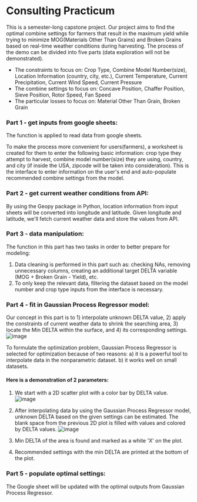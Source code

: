 # Consulting Practicum

This is a semester-long capstone project. Our project aims to find the optimal combine settings for farmers that result in the maximum yield while trying to minimize MOG(Materials Other Than Grains) and Broken Grains based on real-time weather conditions during harvesting. The process of the demo can be divided into five parts (data exploration will not be demonstrated).

- The constraints to focus on: Crop Type, Combine Model Number(size), Location Information (country, city, etc.), Current Temperature, Current Precipitation, Current Wind Speed, Current Pressure
- The combine settings to focus on:  Concave Position, Chaffer Position, Sieve Position, Rotor Speed, Fan Speed
- The particular losses to focus on: Material Other Than Grain, Broken Grain

### Part 1 - get inputs from google sheets:

The function is applied to read data from google sheets. 

To make the process more convenient for users(farmers), a worksheet is created for them to enter the following basic information: crop type they attempt to  harvest, combine model number(size) they are using, country, and city (if inside the USA, zipcode will be taken into consideration). This is the interface to enter information on the user's end and auto-populate recommended combine settings from the model. 

### Part 2 - get current weather conditions from API:

By using the Geopy package in Python, location information from input sheets will be converted into longitude and latitude. Given longitude and latitude, we'll fetch current weather data and store the values from API. 

### Part 3 - data manipulation:

The function in this part has two tasks in order to better prepare for modeling:
1. Data cleaning is performed in this part such as: checking NAs, removing unnecessary columns, creating an additional target DELTA variable (MOG + Broken Grain - Yield), etc.
2. To only keep the relevant data, filtering the dataset based on the model number and crop type inputs from the interface is necessary. 

### Part 4 - fit in Gaussian Process Regressor model:

Our concept in this part is to 1) interpolate unknown DELTA value, 2) apply the constraints of current weather data to shrink the searching area, 3) locate the Min DELTA within the surface, and 4) its corresponding settings.
![image](https://github.com/ruijing-xiong/consulting_practicum/assets/129993213/13cd2771-425d-419f-a1fe-f4c604aeb4c5)

To formulate the optimization problem, Gaussian Process Regressor is selected for optimization because of two reasons:
a) it is a powerful tool to interpolate data in the nonparametric dataset.
b) it works well on small datasets. 

  #### Here is a demonstration of 2 parameters:
1. We start with a 2D scatter plot with a color bar by DELTA value.  
![image](https://github.com/ruijing-xiong/consulting_practicum/assets/129993213/629f56d0-48ba-4f3b-b32e-abf4b9d91048)

2. After interpolating data by using the Gaussian Process Regressor model, unknown DELTA based on the given settings can be estimated. The blank space from the previous 2D plot is filled with values and colored by DELTA values. 
![image](https://github.com/ruijing-xiong/consulting_practicum/assets/129993213/fb7ce5d5-1e83-4992-af6b-61f60e5da5e5)

3. Min DELTA of the area is found and marked as a white 'X' on the plot.
4. Recommended settings with the min DELTA are printed at the bottom of the plot. 

### Part 5 - populate optimal settings:

The Google sheet will be updated with the optimal outputs from Gaussian Process Regressor.  






